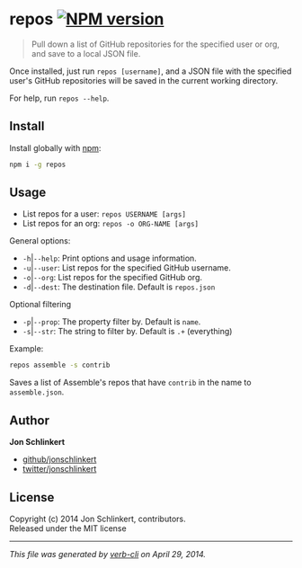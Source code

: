 # repos [![NPM version](https://badge.fury.io/js/repos.png)](http://badge.fury.io/js/repos)

> Pull down a list of GitHub repositories for the specified user or org, and save to a local JSON file.

Once installed, just run `repos [username]`, and a JSON file with the specified user's GitHub repositories will be saved in the current working directory.

For help, run `repos --help`.

## Install
Install globally with [npm](npmjs.org):

```bash
npm i -g repos
```

## Usage

 * List repos for a user: `repos USERNAME [args]`
 * List repos for an org: `repos -o ORG-NAME [args]`

General options:

* `-h`|`--help`: Print options and usage information.
* `-u`|`--user`: List repos for the specified GitHub username.
* `-o`|`--org`: List repos for the specified GitHub org.
* `-d`|`--dest`: The destination file. Default is `repos.json`

Optional filtering

* `-p`|`--prop`: The property filter by. Default is `name`.
* `-s`|`--str`: The string to filter by. Default is `.+` (everything)

Example:

```bash
repos assemble -s contrib
```

Saves a list of Assemble's repos that have `contrib` in the name to `assemble.json`.

## Author

**Jon Schlinkert**

+ [github/jonschlinkert](https://github.com/jonschlinkert)
+ [twitter/jonschlinkert](http://twitter.com/jonschlinkert)

## License
Copyright (c) 2014 Jon Schlinkert, contributors.  
Released under the MIT license

***

_This file was generated by [verb-cli](https://github.com/assemble/verb-cli) on April 29, 2014._